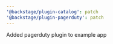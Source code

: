 ```yaml
---
'@backstage/plugin-catalog': patch
'@backstage/plugin-pagerduty': patch
---
```


Added pagerduty plugin to example app
